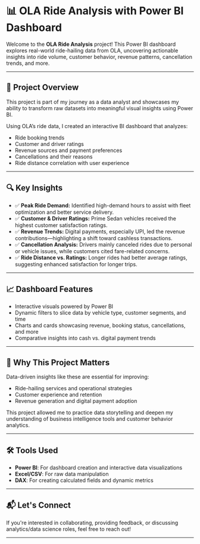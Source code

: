 
# 📊 OLA Ride Analysis with Power BI Dashboard

Welcome to the **OLA Ride Analysis** project! This Power BI dashboard explores real-world ride-hailing data from OLA, uncovering actionable insights into ride volume, customer behavior, revenue patterns, cancellation trends, and more.

---

## 🚀 Project Overview

This project is part of my journey as a data analyst and showcases my ability to transform raw datasets into meaningful visual insights using Power BI.

Using OLA’s ride data, I created an interactive BI dashboard that analyzes:
- Ride booking trends
- Customer and driver ratings
- Revenue sources and payment preferences
- Cancellations and their reasons
- Ride distance correlation with user experience

---

## 🔍 Key Insights

- ✅ **Peak Ride Demand:** Identified high-demand hours to assist with fleet optimization and better service delivery.
- ✅ **Customer & Driver Ratings:** Prime Sedan vehicles received the highest customer satisfaction ratings.
- ✅ **Revenue Trends:** Digital payments, especially UPI, led the revenue contributions—highlighting a shift toward cashless transactions.
- ✅ **Cancellation Analysis:** Drivers mainly canceled rides due to personal or vehicle issues, while customers cited fare-related concerns.
- ✅ **Ride Distance vs. Ratings:** Longer rides had better average ratings, suggesting enhanced satisfaction for longer trips.

---

## 📈 Dashboard Features

- Interactive visuals powered by Power BI
- Dynamic filters to slice data by vehicle type, customer segments, and time
- Charts and cards showcasing revenue, booking status, cancellations, and more
- Comparative insights into cash vs. digital payment trends

---

## 🧠 Why This Project Matters

Data-driven insights like these are essential for improving:
- Ride-hailing services and operational strategies
- Customer experience and retention
- Revenue generation and digital payment adoption

This project allowed me to practice data storytelling and deepen my understanding of business intelligence tools and customer behavior analytics.

---

## 🛠️ Tools Used

- **Power BI**: For dashboard creation and interactive data visualizations
- **Excel/CSV**: For raw data manipulation
- **DAX**: For creating calculated fields and dynamic metrics

---

## 📬 Let's Connect

If you're interested in collaborating, providing feedback, or discussing analytics/data science roles, feel free to reach out!

---
